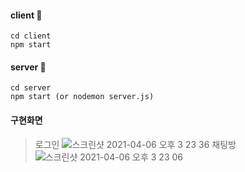 #### client 📁
```
cd client
npm start
```

#### server 📁
```
cd server
npm start (or nodemon server.js)
```

#### 구현화면 
> 로그인
![스크린샷 2021-04-06 오후 3 23 36](https://user-images.githubusercontent.com/62641007/113667770-37599c80-96ec-11eb-9347-3b042a29fb9c.png)
> 채팅방
![스크린샷 2021-04-06 오후 3 23 06](https://user-images.githubusercontent.com/62641007/113667858-56f0c500-96ec-11eb-8c29-e230e6c759c2.png)

